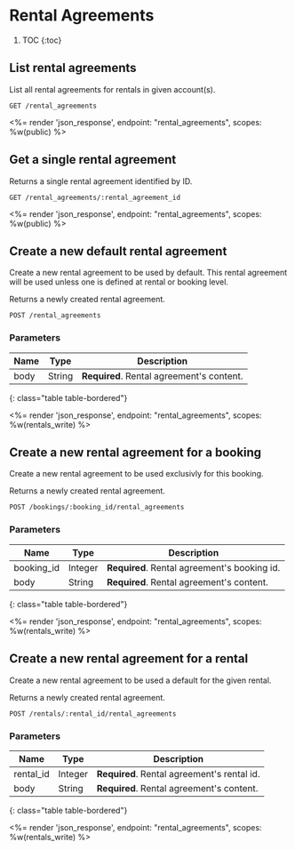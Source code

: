 # Rental Agreements

1. TOC
{:toc}

## List rental agreements

List all rental agreements for rentals in given account(s).

~~~
GET /rental_agreements
~~~

<%= render 'json_response', endpoint: "rental_agreements",
  scopes: %w(public) %>

## Get a single rental agreement

Returns a single rental agreement identified by ID.

~~~
GET /rental_agreements/:rental_agreement_id
~~~

<%= render 'json_response', endpoint: "rental_agreements",
  scopes: %w(public) %>

## Create a new default rental agreement

Create a new rental agreement to be used by default.
This rental agreement will be used unless one is defined at rental
or booking level.

Returns a newly created rental agreement.

~~~~
POST /rental_agreements
~~~~

### Parameters

Name             | Type    | Description
-----------------|---------|-----------
body             | String  | **Required**. Rental agreement's content.
{: class="table table-bordered"}

<%= render 'json_response', endpoint: "rental_agreements",
  scopes: %w(rentals_write) %>

## Create a new rental agreement for a booking

Create a new rental agreement to be used exclusivly for this booking.

Returns a newly created rental agreement.

~~~~
POST /bookings/:booking_id/rental_agreements
~~~~

### Parameters

Name             | Type    | Description
-----------------|---------|-----------
booking_id       | Integer | **Required**. Rental agreement's booking id.
body             | String  | **Required**. Rental agreement's content.
{: class="table table-bordered"}

<%= render 'json_response', endpoint: "rental_agreements",
  scopes: %w(rentals_write) %>

## Create a new rental agreement for a rental

Create a new rental agreement to be used a default for the given rental.

Returns a newly created rental agreement.

~~~~
POST /rentals/:rental_id/rental_agreements
~~~~

### Parameters

Name             | Type    | Description
-----------------|---------|-----------
rental_id        | Integer | **Required**. Rental agreement's rental id.
body             | String  | **Required**. Rental agreement's content.
{: class="table table-bordered"}

<%= render 'json_response', endpoint: "rental_agreements",
  scopes: %w(rentals_write) %>
